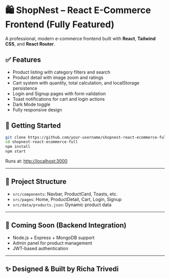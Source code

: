 
# 🛍️ ShopNest – React E-Commerce Frontend (Fully Featured)

A professional, modern e-commerce frontend built with **React**, **Tailwind CSS**, and **React Router**.

## ✅ Features
- Product listing with category filters and search
- Product detail with image zoom and ratings
- Cart system with quantity, total calculation, and localStorage persistence
- Login and Signup pages with form validation
- Toast notifications for cart and login actions
- Dark Mode toggle
- Fully responsive design

## 🚀 Getting Started

```bash
git clone https://github.com/your-username/shopnest-react-ecommerce-full.git
cd shopnest-react-ecommerce-full
npm install
npm start
```

Runs at: [http://localhost:3000](http://localhost:3000)

---

## 📁 Project Structure
- `src/components`: Navbar, ProductCard, Toasts, etc.
- `src/pages`: Home, ProductDetail, Cart, Login, Signup
- `src/data/products.json`: Dynamic product data

---

## 🎯 Coming Soon (Backend Integration)
- Node.js + Express + MongoDB support
- Admin panel for product management
- JWT-based authentication

---

## ✨ Designed & Built by Richa Trivedi
    